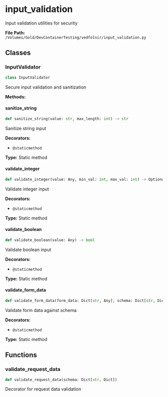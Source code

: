 # input_validation

Input validation utilities for security

**File Path:** `/Volumes/Gold/DevContainerTesting/vedfolnir/input_validation.py`

## Classes

### InputValidator

```python
class InputValidator
```

Secure input validation and sanitization

**Methods:**

#### sanitize_string

```python
def sanitize_string(value: str, max_length: int) -> str
```

Sanitize string input

**Decorators:**
- `@staticmethod`

**Type:** Static method

#### validate_integer

```python
def validate_integer(value: Any, min_val: int, max_val: int) -> Optional[int]
```

Validate integer input

**Decorators:**
- `@staticmethod`

**Type:** Static method

#### validate_boolean

```python
def validate_boolean(value: Any) -> bool
```

Validate boolean input

**Decorators:**
- `@staticmethod`

**Type:** Static method

#### validate_form_data

```python
def validate_form_data(form_data: Dict[str, Any], schema: Dict[str, Dict]) -> Dict[str, Any]
```

Validate form data against schema

**Decorators:**
- `@staticmethod`

**Type:** Static method

## Functions

### validate_request_data

```python
def validate_request_data(schema: Dict[str, Dict])
```

Decorator for request data validation

